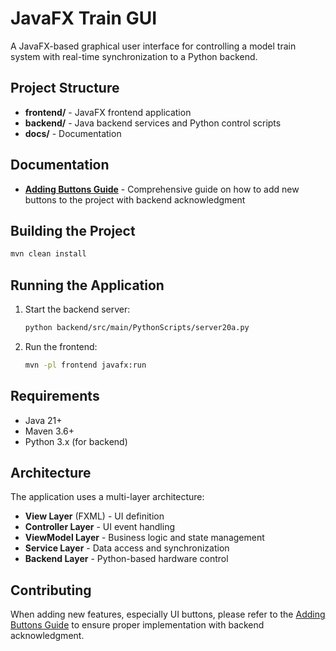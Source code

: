 # JavaFX Train GUI

A JavaFX-based graphical user interface for controlling a model train system with real-time synchronization to a Python backend.

## Project Structure

- **frontend/** - JavaFX frontend application
- **backend/** - Java backend services and Python control scripts
- **docs/** - Documentation

## Documentation

- **[Adding Buttons Guide](ADDING_BUTTONS.md)** - Comprehensive guide on how to add new buttons to the project with backend acknowledgment

## Building the Project

```bash
mvn clean install
```

## Running the Application

1. Start the backend server:
   ```bash
   python backend/src/main/PythonScripts/server20a.py
   ```

2. Run the frontend:
   ```bash
   mvn -pl frontend javafx:run
   ```

## Requirements

- Java 21+
- Maven 3.6+
- Python 3.x (for backend)

## Architecture

The application uses a multi-layer architecture:
- **View Layer** (FXML) - UI definition
- **Controller Layer** - UI event handling
- **ViewModel Layer** - Business logic and state management
- **Service Layer** - Data access and synchronization
- **Backend Layer** - Python-based hardware control

## Contributing

When adding new features, especially UI buttons, please refer to the [Adding Buttons Guide](ADDING_BUTTONS.md) to ensure proper implementation with backend acknowledgment.
